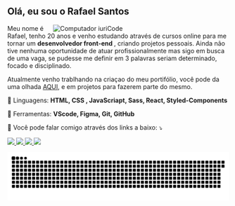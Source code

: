 ## Olá, eu sou o Rafael Santos
<img src = "https://raw.githubusercontent.com/MicaelliMedeiros/micaellimedeiros/master/image/computer-illustration.png" min-width = "400px" max-width = "400px" width = "400px" align = "right" alt = "Computador iuriCode">

<p align = "left"> 
  Meu nome é Rafael, tenho 20 anos e venho estudando através de cursos online para me tornar um  <strong> desenvolvedor front-end </strong>, criando projetos pessoais. Ainda não tive nenhuma oportunidade de atuar profissionalmente mas sigo em busca de uma vaga, se pudesse me definir em 3 palavras seriam determinado, focado e disciplinado. <br>

 Atualmente venho trablhando na criaçao do meu portifólio,  você pode da uma olhada <a href="https://rafaelsantos-portifolio.vercel.app/" alt="Portifólio Rafael"> AQUI</a>, e em projetos para fazerem parte do mesmo.
</p>

<p align = "left">
  🦄 Linguagens: <strong> HTML, CSS , JavaScriapt, Sass, React, Styled-Components </strong>
</p>

<p align = "left">
  💼 Ferramentas: <strong> VScode, Figma, Git, GitHub </strong>
</p>

<p align = "left">
  💌 Você pode falar comigo através dos links a baixo: ⤵️
</p>

<p align = "left">
  <a href="faelsants10@gmail.com" alt="Gmail">
  <img src = "https://img.shields.io/badge/-Gmail-FF0000?style=flat-square&labelColor=FF0000&logo=gmail&logoColor=white&link=LINK-DO-SEU-EMAIL" /> </a>

  <a href="https://www.linkedin.com/in/rafael-santos-17834a20b?lipi=urn%3Ali%3Apage%3Ad_flagship3_profile_view_base_contact_details%3B56ODMKmoQ%2FKJ%2BZ0C96TEgg%3D%3D" alt="Linkedin">
  <img src = "https://img.shields.io/badge/-Linkedin-0e76a8?style=flat-square&logo=Linkedin&logoColor=white&link=LINK-DO-SEU-LINKEDIN" /> </a>

  <a href="https://api.whatsapp.com/send?phone=5586981880302&text=Ol%C3%A1%20Rafa" alt="WhatsApp">
  <img src = "https://img.shields.io/badge/-WhatsApp-25d366?style=flat-square&labelColor=25d366&logo=whatsapp&logoColor=white&link=API-DO-SEU-WHATSAPP" /> </a>

  <a href="https://www.instagram.com/raffa_snts_/" alt="Instagram">
  <img src = "https://img.shields.io/badge/-Instagram-DF0174?style=flat-square&labelColor=DF0174&logo=instagram&logoColor=white&link=LINK-DO-SEU-INSTAGRAM" /> </a>
</p>

  ![Snake animation](https://github.com/white-sx/white-sx/blob/output/github-contribution-grid-snake.svg)
 
 

